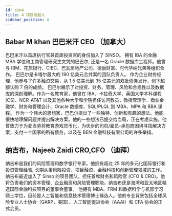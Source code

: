 ```yaml
---
id: sin4
title: 4 项目发起人
sidebar_position: 4
---
```


## Babar M khan 巴巴米汗 CEO （加拿大）

巴巴米汗以首席执行官兼首席投资官的身份加入了 SINSO。 拥有 IBA 的金融 MBA 学位和工商管理研究生文凭的巴巴尔, 还是一名 Oracle 数据库工程师。他曾与 IBM、花旗银行、CIBC、巴瓦房地产公司、德励财富、时代华纳兄弟等组织合作。
巴巴尔是卡塔尔最大的 190 亿美元合并案的团队负责人。 作为企业财务经理，他参与了许多融资交易，从 1.5 亿美元到 35 亿美元的双批债券发行，创下超额认购 7 倍的成绩。
巴巴尔展示了对投资、财务、管理、风险和合规性以及数据库的深刻理解。作为一名教育家，他曾在 IBA、卡拉奇大学、英国大学本科课程 (CS)、NCR-AT&T 以及其他各种大学和学院担任访问教员，教授管理学、商业金融学、财务和管理会计、Oracle 数据库、SQL/PLQL 到 MBA、MPA 和 BBA 课程。
作为一个伟大的思想家，巴巴尔提出了一些独特、创新和有趣的想法。他能很快地理解问题并提出解决方案。他的一些想法已提交给当局，正在考虑实施。他曾致力于为麦当劳将教育游戏货币化，为优步的司机/雇员-承包商困境寻找解决方案，支付一个国家的所有债务，以及在 BEN 金融科技有限公司的许多举措。

## 纳吉布，Najeeb Zaidi CRO,CFO （迪拜）

纳吉布是我们的风险管理和数字银行专家。他拥有超过 25 年的多元化国际银行和投资管理经验, 长期从事风险投资、项目融资、金融科技和创新管理领域的工作。
纳吉布最近加入了 Sinso 的项目团队，担任首席财务和风险官 (CFO & CRO)。他将负责我们的资本管理、企业融资和风险管理职能。纳吉布还是海湾和亚太地区精选国际金融科技项目的董事会董事。
他拥有 MBA、FRM 和数据科学与机器学习硕士学位，目前是人工智能和信息技术管理博士候选人。他的专业背景包括全球风险专业人士协会（GARP，美国）、人工智能促进协会（AAAI）和 CFA 协会的正式会员。

